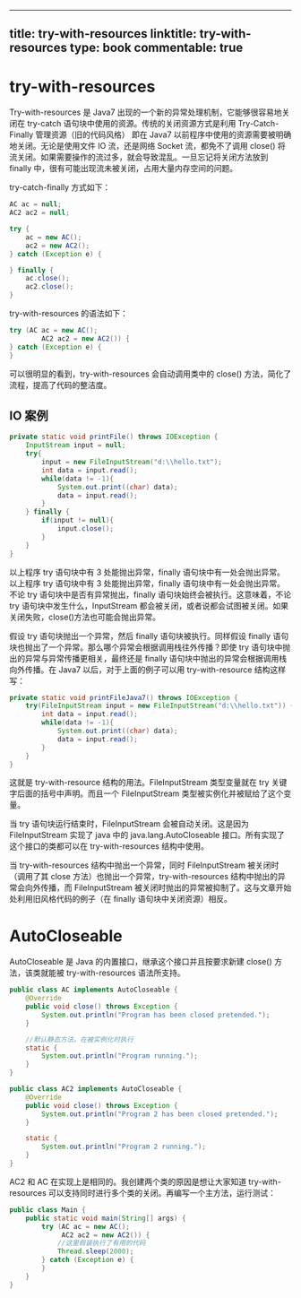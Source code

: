 
---
title: try-with-resources
linktitle: try-with-resources
type: book
commentable: true
---

# try-with-resources

Try-with-resources 是 Java7 出现的一个新的异常处理机制，它能够很容易地关闭在 try-catch 语句块中使用的资源。传统的关闭资源方式是利用 Try-Catch-Finally 管理资源（旧的代码风格） 即在 Java7 以前程序中使用的资源需要被明确地关闭。无论是使用文件 IO 流，还是网络 Socket 流，都免不了调用 close() 将流关闭。如果需要操作的流过多，就会导致混乱。一旦忘记将关闭方法放到 finally 中，很有可能出现流未被关闭，占用大量内存空间的问题。

try-catch-finally 方式如下：

```java
AC ac = null;
AC2 ac2 = null;

try {
    ac = new AC();
    ac2 = new AC2();
} catch (Exception e) {

} finally {
    ac.close();
    ac2.close();
}
```

try-with-resources 的语法如下：

```java
try (AC ac = new AC();
        AC2 ac2 = new AC2()) {
} catch (Exception e) {
}
```

可以很明显的看到，try-with-resources 会自动调用类中的 close() 方法，简化了流程，提高了代码的整洁度。

## IO 案例

```java
private static void printFile() throws IOException {
    InputStream input = null;
    try{
        input = new FileInputStream("d:\\hello.txt");
        int data = input.read();
        while(data != -1){
            System.out.print((char) data);
            data = input.read();
        }
    } finally {
        if(input != null){
            input.close();
        }
    }
}
```

以上程序 try 语句块中有 3 处能抛出异常，finally 语句块中有一处会抛出异常。以上程序 try 语句块中有 3 处能抛出异常，finally 语句块中有一处会抛出异常。不论 try 语句块中是否有异常抛出，finally 语句块始终会被执行。这意味着，不论 try 语句块中发生什么，InputStream 都会被关闭，或者说都会试图被关闭。如果关闭失败，close()方法也可能会抛出异常。

假设 try 语句块抛出一个异常，然后 finally 语句块被执行。同样假设 finally 语句块也抛出了一个异常。那么哪个异常会根据调用栈往外传播？即使 try 语句块中抛出的异常与异常传播更相关，最终还是 finally 语句块中抛出的异常会根据调用栈向外传播。在 Java7 以后，对于上面的例子可以用 try-with-resource 结构这样写：

```java
private static void printFileJava7() throws IOException {
    try(FileInputStream input = new FileInputStream("d:\\hello.txt")) {
        int data = input.read();
        while(data != -1){
            System.out.print((char) data);
            data = input.read();
        }
    }
}
```

这就是 try-with-resource 结构的用法。FileInputStream 类型变量就在 try 关键字后面的括号中声明。而且一个 FileInputStream 类型被实例化并被赋给了这个变量。

当 try 语句块运行结束时，FileInputStream 会被自动关闭。这是因为 FileInputStream 实现了 java 中的 java.lang.AutoCloseable 接口。所有实现了这个接口的类都可以在 try-with-resources 结构中使用。

当 try-with-resources 结构中抛出一个异常，同时 FileInputStream 被关闭时（调用了其 close 方法）也抛出一个异常，try-with-resources 结构中抛出的异常会向外传播，而 FileInputStream 被关闭时抛出的异常被抑制了。这与文章开始处利用旧风格代码的例子（在 finally 语句块中关闭资源）相反。

# AutoCloseable

AutoCloseable 是 Java 的内置接口，继承这个接口并且按要求新建 close() 方法，该类就能被 try-with-resources 语法所支持。

```java
public class AC implements AutoCloseable {
    @Override
    public void close() throws Exception {
        System.out.println("Program has been closed pretended.");
    }

    //默认静态方法，在被实例化时执行
    static {
        System.out.println("Program running.");
    }
}

public class AC2 implements AutoCloseable {
    @Override
    public void close() throws Exception {
        System.out.println("Program 2 has been closed pretended.");
    }

    static {
        System.out.println("Program 2 running.");
    }
}
```

AC2 和 AC 在实现上是相同的。我创建两个类的原因是想让大家知道 try-with-resources 可以支持同时进行多个类的关闭。再编写一个主方法，运行测试：

```java
public class Main {
    public static void main(String[] args) {
        try (AC ac = new AC();
             AC2 ac2 = new AC2()) {
            //这里假装执行了有用的代码
            Thread.sleep(2000);
        } catch (Exception e) {
        }
    }
}
```

    